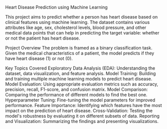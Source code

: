 Heart Disease Prediction using Machine Learning

This project aims to predict whether a person has heart disease based on clinical features using machine learning. The dataset contains various attributes like age, sex, cholesterol levels, blood pressure, and other medical data points that can help in predicting the target variable: whether or not the patient has heart disease.

Project Overview
The problem is framed as a binary classification task. Given the medical characteristics of a patient, the model predicts if they have heart disease (1) or not (0).

Key Topics Covered
Exploratory Data Analysis (EDA): Understanding the dataset, data visualization, and feature analysis.
Model Training: Building and training multiple machine learning models to predict heart disease.
Model Evaluation: Using appropriate evaluation metrics such as accuracy, precision, recall, F1-score, and confusion matrix.
Model Comparison: Comparing the performance of different models to find the best one.
Hyperparameter Tuning: Fine-tuning the model parameters for improved performance.
Feature Importance: Identifying which features have the most impact on the prediction of heart disease.
Cross-Validation: Testing the model's robustness by evaluating it on different subsets of data.
Reporting and Visualization: Summarizing the findings and presenting visualizations.
